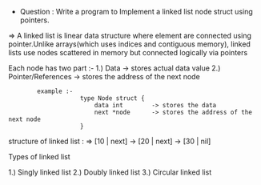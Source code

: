 * Question : Write a program  to Implement a linked list node struct using pointers.

=> A linked list is linear data structure where element are connected using pointer.Unlike arrays(which uses indices and contiguous memory), linked lists use nodes scattered in memory but connected logically via pointers

Each node has two part :-
                            1.) Data -> stores actual data value
                            2.) Pointer/References -> stores the address of the next node

            example :- 
                        type Node struct {
                            data int        -> stores the data
                            next *node      -> stores the address of the next node
                        }

structure of linked list : => [10 | next] -> [20 | next] -> [30 | nil]

Types of linked list 

1.) Singly linked list
2.) Doubly linked list
3.) Circular linked list

